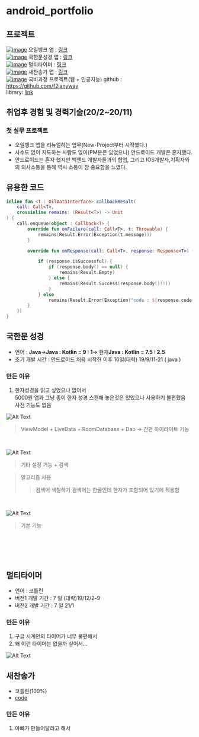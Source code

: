 # android_portfolio

## 프로젝트

[![image](https://user-images.githubusercontent.com/55625423/106105029-a6fc5a00-6186-11eb-96ec-ab05c9881e5a.png)](https://play.google.com/store/apps/details?id=com.hyundaioilbank.android&hl=ko) 오일뱅크 앱 : [링크](https://play.google.com/store/apps/details?id=com.hyundaioilbank.android&hl=ko) <br>
[![image](https://user-images.githubusercontent.com/55625423/106109316-bbdbec00-618c-11eb-8597-c902ebc65135.png)](https://play.google.com/store/apps/details?id=com.box.bible&hl=ko)
국한문성경 앱 : [링크](https://play.google.com/store/apps/details?id=com.box.bible) <br>
[![image](https://user-images.githubusercontent.com/55625423/106109559-08272c00-618d-11eb-8e73-561e76845eff.png)](https://play.google.com/store/apps/details?id=com.box.firecast&hl=ko)
멀티타이머 : [링크](https://play.google.com/store/apps/details?id=com.box.firecast) <br>
[![image](https://user-images.githubusercontent.com/55625423/106109185-8fc06b00-618c-11eb-97e4-b917caeab559.png)](https://play.google.com/store/apps/details?id=com.box.hymn&hl=ko)
새찬송가 앱 : [링크](https://play.google.com/store/apps/details?id=com.box.hymn&hl=ko) <br>
[![image](https://user-images.githubusercontent.com/55625423/106109942-723fd100-618d-11eb-9b28-7e94ff794e57.png)](https://github.com/yegyu/DotNet) 국비과정 프로젝트(웹 + 인공지능)
github : https://github.com/f2janyway<br>
library: [link](https://github.com/f2janyway/custom_view)


## 취업후 경험 및 경력기술(20/2~20/11) 
 
### 첫 실무 프로젝트
- 오일뱅크 앱을 리뉴얼하는 업무(New-Project부터 시작했다.)
- 사수도 없이 지도하는 사람도 없이(PM분은 있었으나) 안드로이드 개발은 혼자했다.
- 안드로이드는 혼자 했지만 백엔드 개발자들과의 협업, 그리고 IOS개발자,기획자와의 의사소통을 통해 역시 소통이 참 중요함을 느꼈다.

## 유용한 코드
```kotlin
inline fun <T : OilDataInterface> callbackResult(
    call: Call<T>,
    crossinline remains: (Result<T>) -> Unit
) {
    call.enqueue(object : Callback<T> {
        override fun onFailure(call: Call<T>, t: Throwable) {
            remains(Result.Error(Exception(t.message)))
        }

        override fun onResponse(call: Call<T>, response: Response<T>) {

            if (response.isSuccessful) {
                if (response.body() == null) {
                    remains(Result.Empty)
                } else {
                    remains(Result.Success(response.body()!!))
                }
            } else
                remains(Result.Error(Exception("code : ${response.code()}")))
        }
    })
}
```
 
 ## 국한문 성경 
 * 언어 : <b>Java</b>-><b>Java : Kotlin = 9 : 1</b>-> 현재<b>Java : Kotlin = 7.5 : 2.5</b> 
 * 초기 개발 시간 : 안드로이드 처음 시작한 이후 10일(대략) 19/9/11-21 ( java )
 
 ### 만든 이유
 1. 한자성경을 읽고 싶었으나 없어서<br>
 5000원 앱과 그냥 종이 한자 성경 스캔해 놓은것은 있었으나 사용하기 불편했음<br>
 사전 기능도 없음<br>
 
 ![Alt Text](https://github.com/yegyu/android_portfolio/blob/master/gif/b1_1.gif)
 <br>
 >ViewModel  + LiveData + RoomDatabase + Dao -> 간편 하이라이트 기능
 <br>

 ![Alt Text](https://github.com/yegyu/android_portfolio/blob/master/gif/b2.gif)
 <br>
 >기타 설정 기능 + 검색
 
 >알고리즘 사용
 >  > 검색어 색칠하기 
 >  > 검색어는 한글인데 한자가 포함되어 있기에 적용함
 <br>
 
 ![Alt Text](https://github.com/yegyu/android_portfolio/blob/master/gif/b3.gif)
 <br>
 >기본 기능
 
 <br>

<br><br>
## 멀티타이머
 * 언어 : 코틀린
 * 버전1 개발 기간 : 7 일 (대략)19/12/2-9
 * 버전2 개발 기간 : 7 일 21/1
### 만든 이유
1. 구글 시계안의 타이머가 너무 불편해서
2. 왜 이런 타이머는 없을까 싶어서... 

![Alt Text](https://github.com/yegyu/android_portfolio/blob/master/gif/멀티타이머.gif)
 <br>

 
 ## 새찬송가
 * 코틀린(100%)
 * [code](https://github.com/f2janyway/hymn/tree/master/app/src/main/java/com/box/hymn)
 ### 만든 이유
 1. 아빠가 만들어달라고 해서
 

